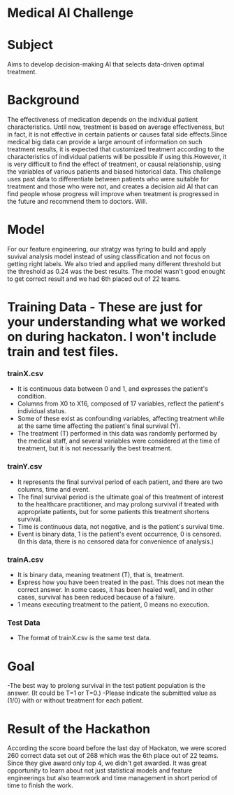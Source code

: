 # Medical AI Challenge

# Subject
Aims to develop decision-making AI that selects data-driven optimal treatment.

# Background
The effectiveness of medication depends on the individual patient characteristics. Until now, treatment is based on average effectiveness, but in fact, it is not effective in certain patients or causes fatal side effects.Since medical big data can provide a large amount of information on such treatment results, it is expected that customized treatment according to the characteristics of individual patients will be possible if using this.However, it is very difficult to find the effect of treatment, or causal relationship, using the variables of various patients and biased historical data. This challenge uses past data to differentiate between patients who were suitable for treatment and those who were not, and creates a decision aid AI that can find people whose progress will improve when treatment is progressed in the future and recommend them to doctors. Will.

# Model 

For our feature engineering, our stratgy was tyring to build and apply suvival analysis model instead of using classification and not focus on getting right labels. We also tried and applied many different threshold but the threshold as 0.24 was the best results. The model wasn't good enought to get correct result and we had 6th placed out of 22 teams.


# Training Data - These are just for your understanding what we worked on during hackaton. I won't include train and test files. 

### trainX.csv
-	It is continuous data between 0 and 1, and expresses the patient's condition.
-	Columns from X0 to X16, composed of 17 variables, reflect the patient's individual status.
-	Some of these exist as confounding variables, affecting treatment while at the same time affecting the patient's final survival (Y).
-	The treatment (T) performed in this data was randomly performed by the medical staff, and several variables were considered at the time of treatment, but it is not necessarily the best treatment.

### trainY.csv
-	It represents the final survival period of each patient, and there are two columns, time and event.
-	The final survival period is the ultimate goal of this treatment of interest to the healthcare practitioner, and may prolong survival if treated with appropriate patients, but for some patients this treatment shortens survival.
-	Time is continuous data, not negative, and is the patient's survival time.
-	Event is binary data, 1 is the patient's event occurrence, 0 is censored. (In this data, there is no censored data for convenience of analysis.)	

### trainA.csv
-	It is binary data, meaning treatment (T), that is, treatment.
-	Express how you have been treated in the past. This does not mean the correct answer. In some cases, it has been healed well, and in other cases, survival has been reduced because of a failure.
-	1 means executing treatment to the patient, 0 means no execution.

### Test Data
-	The format of trainX.csv is the same test data.

# Goal
-The best way to prolong survival in the test patient population is the answer. (It could be T=1 or T=0.)
-Please indicate the submitted value as (1/0) with or without treatment for each patient.

# Result of the Hackathon
According the score board before the last day of Hackaton, we were scored 260 correct data set out of 268 which was the 6th place out of 22 teams. Since they give award only top 4, we didn't get awarded. It was great opportunity to learn about not just statistical models and feature engineerings but also teamwork and time management in short period of time to finish the work.   
